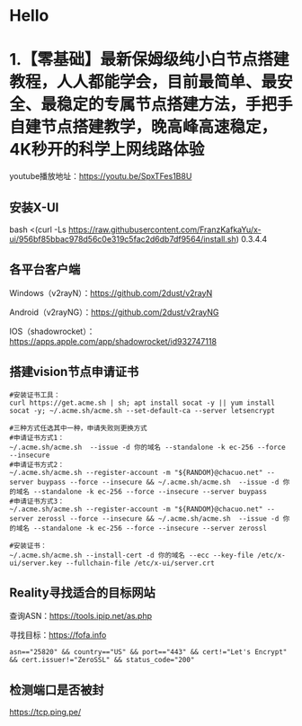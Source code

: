 # Hello
# 1.【零基础】最新保姆级纯小白节点搭建教程，人人都能学会，目前最简单、最安全、最稳定的专属节点搭建方法，手把手自建节点搭建教学，晚高峰高速稳定，4K秒开的科学上网线路体验
youtube播放地址：https://youtu.be/SpxTFes1B8U
## 安装X-UI
bash <(curl -Ls https://raw.githubusercontent.com/FranzKafkaYu/x-ui/956bf85bbac978d56c0e319c5fac2d6db7df9564/install.sh) 0.3.4.4
## 各平台客户端
Windows（v2rayN）：https://github.com/2dust/v2rayN

Android（v2rayNG）：https://github.com/2dust/v2rayNG

IOS（shadowrocket）：https://apps.apple.com/app/shadowrocket/id932747118
## 搭建vision节点申请证书
```
#安装证书工具：
curl https://get.acme.sh | sh; apt install socat -y || yum install socat -y; ~/.acme.sh/acme.sh --set-default-ca --server letsencrypt

#三种方式任选其中一种，申请失败则更换方式
#申请证书方式1： 
~/.acme.sh/acme.sh  --issue -d 你的域名 --standalone -k ec-256 --force --insecure
#申请证书方式2： 
~/.acme.sh/acme.sh --register-account -m "${RANDOM}@chacuo.net" --server buypass --force --insecure && ~/.acme.sh/acme.sh  --issue -d 你的域名 --standalone -k ec-256 --force --insecure --server buypass
#申请证书方式3： 
~/.acme.sh/acme.sh --register-account -m "${RANDOM}@chacuo.net" --server zerossl --force --insecure && ~/.acme.sh/acme.sh  --issue -d 你的域名 --standalone -k ec-256 --force --insecure --server zerossl

#安装证书：
~/.acme.sh/acme.sh --install-cert -d 你的域名 --ecc --key-file /etc/x-ui/server.key --fullchain-file /etc/x-ui/server.crt
```
## Reality寻找适合的目标网站
查询ASN：https://tools.ipip.net/as.php

寻找目标：https://fofa.info
```
asn=="25820" && country=="US" && port=="443" && cert!="Let's Encrypt" && cert.issuer!="ZeroSSL" && status_code="200"
```
## 检测端口是否被封
https://tcp.ping.pe/
